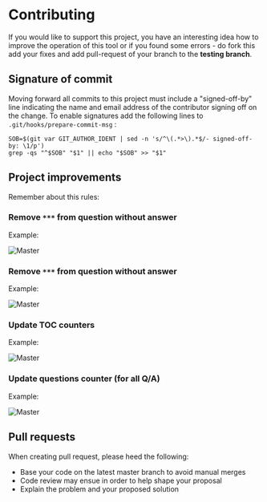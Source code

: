 # Contributing

If you would like to support this project, you have an interesting idea how to improve the operation of this tool or if you found some errors - do fork this add your fixes and add pull-request of your branch to the **testing branch**.

## Signature of commit

Moving forward all commits to this project must include a "signed-off-by" line indicating the name and email address of the contributor signing off on the change. To enable signatures add the following lines to `.git/hooks/prepare-commit-msg` :

``````
SOB=$(git var GIT_AUTHOR_IDENT | sed -n 's/^\(.*>\).*$/- signed-off-by: \1/p')
grep -qs "^$SOB" "$1" || echo "$SOB" >> "$1"
``````

## Project improvements

Remember about this rules:

### Remove `***` from question without answer

Example:

<p align="left">
    <img src="https://github.com/trimstray/test-your-sysadmin-skills/blob/master/doc/img/question_marker_01.png"
        alt="Master">
</p>

### Remove `***` from question without answer

Example:

<p align="left">
    <img src="https://github.com/trimstray/test-your-sysadmin-skills/blob/master/doc/img/sub-chapter_questions_counter_01.png"
        alt="Master">
</p>

### Update TOC counters

Example:

<p align="left">
    <img src="https://github.com/trimstray/test-your-sysadmin-skills/blob/master/doc/img/toc_questions_counter_01.png"
        alt="Master">
</p>

### Update questions counter (for all Q/A)

Example:

<p align="left">
    <img src="https://github.com/trimstray/test-your-sysadmin-skills/blob/master/doc/img/questions_counter_01.png"
        alt="Master">
</p>

## Pull requests

When creating pull request, please heed the following:

- Base your code on the latest master branch to avoid manual merges
- Code review may ensue in order to help shape your proposal
- Explain the problem and your proposed solution
